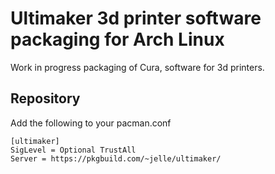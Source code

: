 # Ultimaker 3d printer software packaging for Arch Linux

Work in progress packaging of Cura, software for 3d printers.

## Repository

Add the following to your pacman.conf

```
[ultimaker]
SigLevel = Optional TrustAll
Server = https://pkgbuild.com/~jelle/ultimaker/
```
